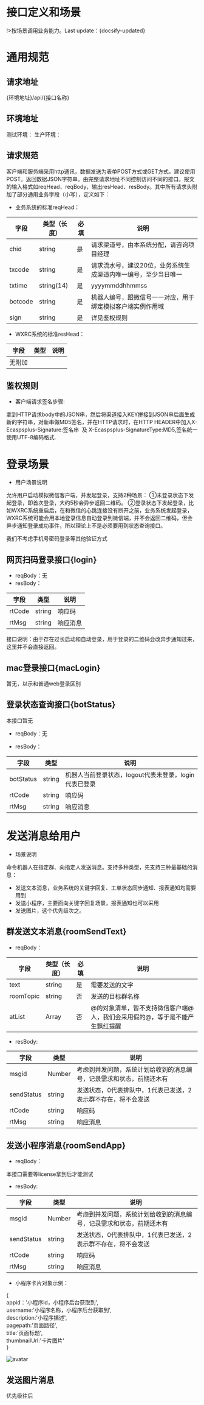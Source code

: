 # 接口定义和场景
!>按场景调用业务能力。Last update：{docsify-updated}

# 通用规范

## 请求地址

{环境地址}/api/{接口名称}

## 环境地址

测试环境：
生产环境：

## 请求规范

客户端和服务端采用http通讯，数据发送为表单POST方式或GET方式，建议使用POST。返回数据JSON字符串。由完整请求地址不同控制访问不同的接口。报文的输入格式如reqHead、reqBody，输出resHead、resBody。其中所有请求头附加了部分通用业务字段（小写），定义如下：

* 业务系统的标准reqHead：

| 字段 | 类型（长度） | 必填 | 说明 |
|---|---|---|---|
| chid | string | 是 | 请求渠道号，由本系统分配，请咨询项目经理 |
| txcode | string | 是 | 请求流水号，建议20位，业务系统生成渠道内唯一编号，至少当日唯一 |
| txtime | string(14) | 是 | yyyymmddhhmmss |
| botcode | string | 是 | 机器人编号，跟微信号一一对应，用于绑定模拟客户端实例作用域 |
| sign | string | 是 | 详见鉴权规则 |

* WXRC系统的标准resHead：

| 字段 | 类型 | 说明 |
|---|---|---|
| 无附加 |  |  |

## 鉴权规则

* 客户端请求签名步骤:

拿到HTTP请求body中的JSON串，然后将渠道接入KEY拼接到JSON串后面生成新的字符串，对新串做MD5签名，并在HTTP请求时，在HTTP HEADER中加入X-Ecaspsplus-Signature:签名串  及 X-Ecaspsplus-SignatureType:MD5,签名统一使用UTF-8编码格式.

# 登录场景

* 用户场景说明

允许用户启动模拟微信客户端，并发起登录，支持2种场景：
①未登录状态下发起登录，即首次登录，大约5秒会异步返回二维码。
②登录状态下发起登录，比如WXRC系统重启后，在和微信的心跳连接没有断开之前，业务系统发起登录，WXRC系统可能会用本地登录信息自动登录到微信端，并不会返回二维码，但会异步通知登录成功事件，所以理论上不是必须要用到状态查询接口。

我们不考虑手机号密码登录等其他验证方式

## 网页扫码登录接口{login}

* reqBody：无
* resBody：

| 字段 | 类型 | 说明 |
|---|---|---|
| rtCode | string | 响应码 |
| rtMsg | string | 响应消息 |

接口说明：由于存在过长启动和自动登录，用于登录的二维码会改异步通知过来，这里并不会直接返回。

## mac登录接口{macLogin}

暂无，以示和普通web登录区别


## 登录状态查询接口{botStatus}

本接口暂无

* reqBody：无

* resBody：

| 字段 | 类型 | 说明 |
|---|---|---|
| botStatus | string | 机器人当前登录状态，logout代表未登录，login代表已登录 |
| rtCode | string | 响应码 |
| rtMsg | string | 响应消息 |

# 发送消息给用户

* 场景说明

命令机器人在指定群、向指定人发送消息。支持多种类型，先支持三种最基础的消息：
* 发送文本消息，业务系统的关键字回复、工单状态同步通知、报表通知均需要用到
* 发送小程序，主要面向关键字回复场景，报表通知也可以采用
* 发送图片，这个优先级次之。

## 群发送文本消息{roomSendText}

* reqBody：

| 字段 | 类型（长度） | 必填 | 说明 |
|---|---|---|---|
| text | string | 是 | 需要发送的文字 |
| roomTopic | string | 否 | 发送的目标群名称 |
| atList | Array<string> | 否 | @的对象清单，暂不支持微信客户端@人，我们会采用假的@，等于是不能产生飘红提醒 |


* resBody:

| 字段 | 类型 | 说明 |
|---|---|---|
| msgid | Number | 考虑到并发问题，系统计划给收到的消息编号，记录需求和状态，前期还木有 |
| sendStatus | string | 发送状态，0代表排队中，1代表已发送，2表示群不存在，将不会发送 |
| rtCode | string | 响应码 |
| rtMsg | string | 响应消息 |

## 发送小程序消息{roomSendApp}

* reqBody：

本接口需要等license拿到后才能测试

* resBody:

| 字段 | 类型 | 说明 |
|---|---|---|
| msgid | Number | 考虑到并发问题，系统计划给收到的消息编号，记录需求和状态，前期还木有 |
| sendStatus | string | 发送状态，0代表排队中，1代表已发送，2表示群不存在，将不会发送 |
| rtCode | string | 响应码 |
| rtMsg | string | 响应消息 |

* 小程序卡片对象示例：

{  
    appid：'小程序id，小程序后台获取到',  
    username:'小程序名称，小程序后台获取到',  
    description:'小程序描述',  
    pagepath:'页面路径',  
    title:'页面标题',  
    thumbnailUrl:'卡片图片'  
}

![avatar](./image/minApp.png)

## 发送图片消息

优先级往后
